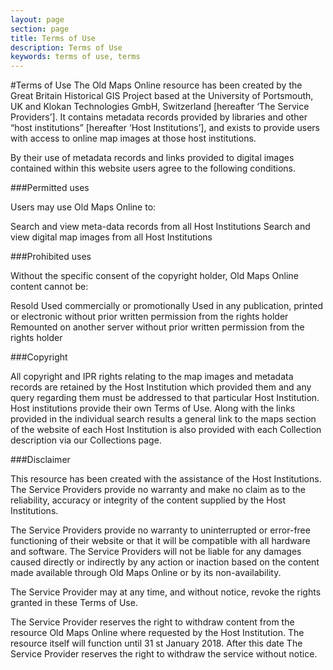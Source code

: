 ```yaml
---
layout: page
section: page
title: Terms of Use
description: Terms of Use
keywords: terms of use, terms
---
```


#Terms of Use
The Old Maps Online resource has been created by the Great Britain Historical GIS Project based at the University of Portsmouth, UK and Klokan Technologies GmbH, Switzerland [hereafter ‘The Service Providers’]. It contains metadata records provided by libraries and other “host institutions” [hereafter ‘Host Institutions’], and exists to provide users with access to online map images at those host institutions.

By their use of metadata records and links provided to digital images contained within this website users agree to the following conditions.

###Permitted uses

Users may use Old Maps Online to:

Search and view meta-data records from all Host Institutions
Search and view digital map images from all Host Institutions

###Prohibited uses

Without the specific consent of the copyright holder, Old Maps Online content cannot be:

Resold
Used commercially or promotionally
Used in any publication, printed or electronic without prior written permission from the rights holder
Remounted on another server without prior written permission from the rights holder

###Copyright

All copyright and IPR rights relating to the map images and metadata records are retained by the Host Institution which provided them and any query regarding them must be addressed to that particular Host Institution. Host institutions provide their own Terms of Use. Along with the links provided in the individual search results a general link to the maps section of the website of each Host Institution is also provided with each Collection description via our Collections page.

###Disclaimer

This resource has been created with the assistance of the Host Institutions. The Service Providers provide no warranty and make no claim as to the reliability, accuracy or integrity of the content supplied by the Host Institutions.

The Service Providers provide no warranty to uninterrupted or error-free functioning of their website or that it will be compatible with all hardware and software. The Service Providers will not be liable for any damages caused directly or indirectly by any action or inaction based on the content made available through Old Maps Online or by its non-availability.

The Service Provider may at any time, and without notice, revoke the rights granted in these Terms of Use.

The Service Provider reserves the right to withdraw content from the resource Old Maps Online where requested by the Host Institution. The resource itself will function until 31 st January 2018. After this date The Service Provider reserves the right to withdraw the service without notice.